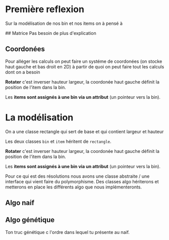 # Première reflexion 
Sur la modélisation de nos bin et nos items on à pensé à 

## Matrice 
Pas besoin de plus d'explication 

## Coordonées 
Pour alléger les calculs on peut faire un systéme de coordonées (on stocke haut gauche et bas droit en 2D) à partir de quoi on peut faire tout les calculs dont on a besoin

**Rotater** c'est inverser hauteur largeur, la coordonée haut gauche définit la position de l'item dans la bin.

Les **items sont assignés à une bin via un attribut** (un pointeur vers la bin).

# La modélisation 
On a une classe rectangle qui sert de base et qui contient largeur et hauteur

Les deux classes `bin` et `item` héritent de `rectangle`. 

**Rotater** c'est inverser hauteur largeur, la coordonée haut gauche définit la position de l'item dans la bin.

Les **items sont assignés à une bin via un attribut** (un pointeur vers la bin).


Pour ce qui est des résolutions nous avons une classe abstraite / une interface qui vient faire du polymorphisme. Des classes algo hériterons et metterons en place les différents algo que nous implémenteronts. 

## Algo naif 


## Algo génétique 
Ton truc génétique c l'ordre dans lequel tu présente au naif. 


